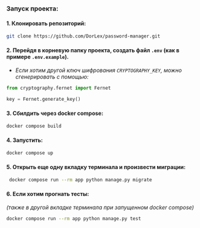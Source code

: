 ### Запуск проекта:

#### 1. Клонировать репозиторий:

```bash
git clone https://github.com/DorLex/password-manager.git
```

#### 2. Перейдя в корневую папку проекта, создать файл `.env` (как в примере `.env.example`).

- *Если хотим другой ключ шифрования `CRYPTOGRAPHY_KEY`, можно сгенерировать с помощью:*

```python
from cryptography.fernet import Fernet

key = Fernet.generate_key()
```

#### 3. Сбилдить через docker compose:

```bash
docker compose build
```

#### 4. Запустить:

```bash
docker compose up
```

#### 5. Открыть еще одну вкладку терминала и произвести миграции:

```bash
 docker compose run --rm app python manage.py migrate
```

#### 6. Если хотим прогнать тесты:

*(также в другой вкладке терминала при запущенном docker compose)*

```bash
docker compose run --rm app python manage.py test
```
